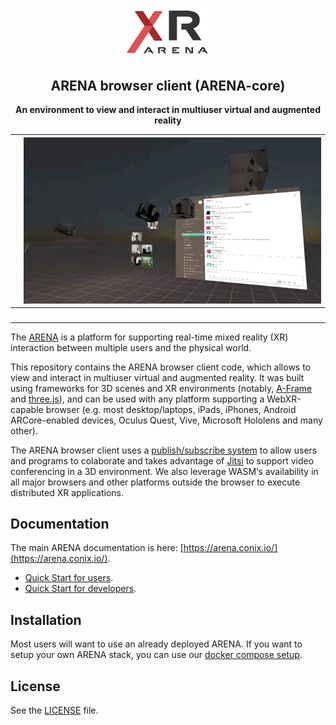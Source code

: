 
<p align="center"> <img alt="" src="static/images/xr-logo.png" width="150px"> </p>
<h2 align="center">ARENA browser client (ARENA-core)</h2>
<p align="center"><b>An environment to view and interact in multiuser virtual and augmented reality</b></p>


| <img alt="" src="static/images/a1.gif">         | <img alt="" src="static/images/a2.gif">         |
|------------------------------------------|------------------------------------------|
| <img alt="" src="static/images/a3.gif">         | <img alt="" src="static/images/a4.gif">         |

The [ARENA](https://arena.conix.io/) is a platform for supporting real-time mixed reality (XR) interaction between multiple users and the physical world.

This repository contains the ARENA browser client code, which allows to view and interact in multiuser virtual and augmented reality. It was built using frameworks for 3D scenes and XR environments (notably, [A-Frame](https://aframe.io/) and  [three.js](https://threejs.org/)), and can be used with any platform supporting a WebXR-capable browser (e.g. most desktop/laptops, iPads, iPhones, Android ARCore-enabled devices, Oculus Quest, Vive, Microsoft Hololens and many other).

The ARENA browser client uses a [publish/subscribe system](https://mqtt.org/) to allow users and programs to colaborate and takes advantage of [Jitsi](https://jitsi.org/) to support video conferencing in a 3D environment. We also leverage WASM‘s availability in all major browsers and other platforms outside the browser to execute distributed XR applications.

## Documentation
The main ARENA documentation is here: [https://arena.conix.io/](https://arena.conix.io/).

- [Quick Start for users](https://arena.conix.io/content/overview/user-guide.html).
- [Quick Start for developers](https://arena.conix.io/content/overview/dev-guide.html).

## Installation

Most users will want to use an already deployed ARENA. If you want to setup your own ARENA stack, you can use our [docker compose setup](https://github.com/conix-center/arena-services-docker).

## License

See the [LICENSE](LICENSE) file.
